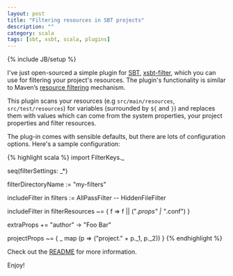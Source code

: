 ```yaml
---
layout: post
title: "Filtering resources in SBT projects"
description: ""
category: scala
tags: [sbt, xsbt, scala, plugins]
---
```

{% include JB/setup %}

I've just open-sourced a simple plugin for [SBT](https://github.com/harrah/xsbt), [xsbt-filter](https://github.com/sdb/xsbt-filter), which you can use for filtering your project's resources. The plugin's functionality is similar to Maven&rsquo;s [resource filtering](http://maven.apache.org/plugins/maven-resources-plugin/examples/filter.html) mechanism.

This plugin scans your resources (e.g `src/main/resources`, `src/test/resources`) for variables (surrounded by `${` and `}`) and replaces them with values which can come from the system properties, your project properties and filter resources.

The plug-in comes with sensible defaults, but there are lots of configuration options. Here's a sample configuration:

{% highlight scala %}
import FilterKeys._

seq(filterSettings: _*)

filterDirectoryName := "my-filters"

includeFilter in filters := AllPassFilter -- HiddenFileFilter

includeFilter in filterResources ~= { f => f || ("*.props" | "*.conf") }

extraProps += "author" -> "Foo Bar"

projectProps ~= { _ map (p => ("project." + p._1, p._2)) }
{% endhighlight %}

Check out the [README](https://github.com/sdb/xsbt-filter/blob/master/README.md) for more information.

Enjoy!